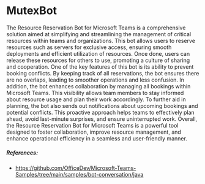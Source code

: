 # MutexBot

The Resource Reservation Bot for Microsoft Teams is a comprehensive solution aimed at simplifying and streamlining the management of critical resources within teams and organizations. This bot allows users to reserve resources such as servers for exclusive access, ensuring smooth deployments and efficient utilization of resources. Once done, users can release these resources for others to use, promoting a culture of sharing and cooperation.
One of the key features of this bot is its ability to prevent booking conflicts. By keeping track of all reservations, the bot ensures there are no overlaps, leading to smoother operations and less confusion.
In addition, the bot enhances collaboration by managing all bookings within Microsoft Teams. This visibility allows team members to stay informed about resource usage and plan their work accordingly.
To further aid in planning, the bot also sends out notifications about upcoming bookings and potential conflicts. This proactive approach helps teams to effectively plan ahead, avoid last-minute surprises, and ensure uninterrupted work.
Overall, the Resource Reservation Bot for Microsoft Teams is a powerful tool designed to foster collaboration, improve resource management, and enhance operational efficiency in a seamless and user-friendly manner.

##### References:
- https://github.com/OfficeDev/Microsoft-Teams-Samples/tree/main/samples/bot-conversation/java
